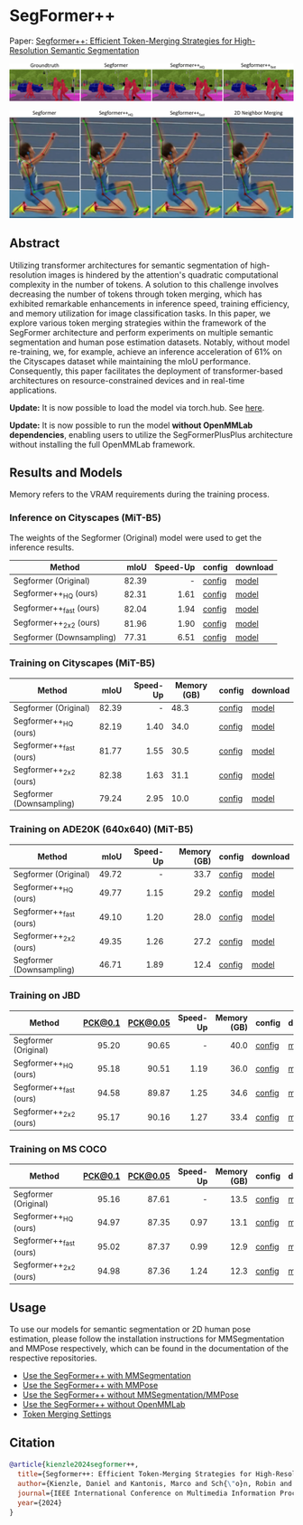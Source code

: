 # SegFormer++

Paper: [Segformer++: Efficient Token-Merging Strategies for High-Resolution Semantic Segmentation](https://arxiv.org/abs/2405.14467)

![image](docs/figures/segmentation.png)

![image](docs/figures/pose.png)

## Abstract

Utilizing transformer architectures for semantic segmentation of high-resolution images is hindered by the attention's quadratic computational complexity in the number of tokens. A solution to this challenge involves decreasing the number of tokens through token merging, which has exhibited remarkable enhancements in inference speed, training efficiency, and memory utilization for image classification tasks. In this paper, we explore various token merging strategies within the framework of the SegFormer architecture and perform experiments on multiple semantic segmentation and human pose estimation datasets. Notably, without model re-training, we, for example, achieve an inference acceleration of 61% on the Cityscapes dataset while maintaining the mIoU performance. Consequently, this paper facilitates the deployment of transformer-based architectures on resource-constrained devices and in real-time applications.

**Update:** It is now possible to load the model via torch.hub. See [here](docs/setup/torchhub_setup.md).

**Update:** It is now possible to run the model **without OpenMMLab dependencies**, enabling users to utilize the SegFormerPlusPlus architecture without installing the full OpenMMLab framework.

## Results and Models

Memory refers to the VRAM requirements during the training process.

### Inference on Cityscapes (MiT-B5)

The weights of the Segformer (Original) model were used to get the inference results.

| Method                            |  mIoU | Speed-Up | config                                                                                     | download                                                       |
|-----------------------------------|------:|---------:|--------------------------------------------------------------------------------------------|----------------------------------------------------------------|
| Segformer (Original)              | 82.39 |        - | [config](mmsegmentation/local_configs/cityscapes/B5/segformer-cityscapes-b5-default.py)    | [model](https://mediastore.rz.uni-augsburg.de/get/yzE65lzm6N/) |
| Segformer++<sub>HQ</sub> (ours)   | 82.31 |     1.61 | [config](mmsegmentation/local_configs/cityscapes/B5/segformer-cityscapes-b5-bsm-hq.py)     | [model](https://mediastore.rz.uni-augsburg.de/get/yzE65lzm6N/) |
| Segformer++<sub>fast</sub> (ours) | 82.04 |     1.94 | [config](mmsegmentation/local_configs/cityscapes/B5/segformer-cityscapes-b5-bsm-fast.py)   | [model](https://mediastore.rz.uni-augsburg.de/get/yzE65lzm6N/) |
| Segformer++<sub>2x2</sub> (ours)  | 81.96 |     1.90 | [config](mmsegmentation/local_configs/cityscapes/B5/segformer-cityscapes-b5-n2d-2x2.py)    | [model](https://mediastore.rz.uni-augsburg.de/get/yzE65lzm6N/) |
| Segformer (Downsampling)          | 77.31 |     6.51 | [config](mmsegmentation/local_configs/cityscapes/B5/segformer-cityscapes-b5-downsample.py) | [model](https://mediastore.rz.uni-augsburg.de/get/yzE65lzm6N/) |

### Training on Cityscapes (MiT-B5)

| Method                            |  mIoU | Speed-Up | Memory (GB) | config                                                                                     | download                                                        |
|-----------------------------------|------:|---------:|-------------|--------------------------------------------------------------------------------------------|-----------------------------------------------------------------|
| Segformer (Original)              | 82.39 |        - | 48.3        | [config](mmsegmentation/local_configs/cityscapes/B5/segformer-cityscapes-b5-default.py)    | [model](https://mediastore.rz.uni-augsburg.de/get/yzE65lzm6N/)  |
| Segformer++<sub>HQ</sub> (ours)   | 82.19 |     1.40 | 34.0        | [config](mmsegmentation/local_configs/cityscapes/B5/segformer-cityscapes-b5-bsm-hq.py)     | [model](https://mediastore.rz.uni-augsburg.de/get/i8fY8uXJrV/ ) |
| Segformer++<sub>fast</sub> (ours) | 81.77 |     1.55 | 30.5        | [config](mmsegmentation/local_configs/cityscapes/B5/segformer-cityscapes-b5-bsm-fast.py)   | [model](https://mediastore.rz.uni-augsburg.de/get/cmG974iAxt/ ) |
| Segformer++<sub>2x2</sub> (ours)  | 82.38 |     1.63 | 31.1        | [config](mmsegmentation/local_configs/cityscapes/B5/segformer-cityscapes-b5-n2d-2x2.py)    | [model](https://mediastore.rz.uni-augsburg.de/get/p0uMKbw531/)  |
| Segformer (Downsampling)          | 79.24 |     2.95 | 10.0        | [config](mmsegmentation/local_configs/cityscapes/B5/segformer-cityscapes-b5-downsample.py) | [model](https://mediastore.rz.uni-augsburg.de/get/73zkKSO21t/)  |

### Training on ADE20K (640x640) (MiT-B5)

| Method                            |  mIoU | Speed-Up | Memory (GB) | config                                                                                | download                                                       |
|-----------------------------------|------:|---------:|------------:|---------------------------------------------------------------------------------------|----------------------------------------------------------------|
| Segformer (Original)              | 49.72 |        - |        33.7 | [config](mmsegmentation/local_configs/ade20k/B5/segformer-ade20k640-b5-default.py)    | [model](https://mediastore.rz.uni-augsburg.de/get/nKEjUHNAfK/) |
| Segformer++<sub>HQ</sub> (ours)   | 49.77 |     1.15 |        29.2 | [config](mmsegmentation/local_configs/ade20k/B5/segformer-ade20k640-b5-bsm-hq.py)     | [model](https://mediastore.rz.uni-augsburg.de/get/Odyie8usgj/) |
| Segformer++<sub>fast</sub> (ours) | 49.10 |     1.20 |        28.0 | [config](mmsegmentation/local_configs/ade20k/B5/segformer-ade20k640-b5-bsm-fast.py)   | [model](https://mediastore.rz.uni-augsburg.de/get/K0IGkx4O2s/) |
| Segformer++<sub>2x2</sub> (ours)  | 49.35 |     1.26 |        27.2 | [config](mmsegmentation/local_configs/ade20k/B5/segformer-ade20k640-b5-n2d-2x2.py)    | [model](https://mediastore.rz.uni-augsburg.de/get/w5_Pxx4Q5C/) |
| Segformer (Downsampling)          | 46.71 |     1.89 |        12.4 | [config](mmsegmentation/local_configs/ade20k/B5/segformer-ade20k640-b5-downsample.py) | [model](https://mediastore.rz.uni-augsburg.de/get/dFVvZQL6iL/) |

### Training on JBD

| Method                            | PCK@0.1 | PCK@0.05 | Speed-Up | Memory (GB) | config                                                              | download                                                       |
|-----------------------------------|--------:|---------:|---------:|------------:|---------------------------------------------------------------------|----------------------------------------------------------------|
| Segformer (Original)              |   95.20 |    90.65 |        - |        40.0 | [config](mmpose/local_configs/jbd/B5/segformer-jump-b5-default.py)  | [model](https://mediastore.rz.uni-augsburg.de/get/psolrWXLLp/) |
| Segformer++<sub>HQ</sub> (ours)   |   95.18 |    90.51 |     1.19 |        36.0 | [config](mmpose/local_configs/jbd/B5/segformer-jump-b5-bsm-hq.py)   | [model](https://mediastore.rz.uni-augsburg.de/get/jx1eyecMLF/) |
| Segformer++<sub>fast</sub> (ours) |   94.58 |    89.87 |     1.25 |        34.6 | [config](mmpose/local_configs/jbd/B5/segformer-jump-b5-bsm-fast.py) | [model](https://mediastore.rz.uni-augsburg.de/get/K0IGkx4O2s/) |
| Segformer++<sub>2x2</sub> (ours)  |   95.17 |    90.16 |     1.27 |        33.4 | [config](mmpose/local_configs/jbd/B5/segformer-jump-b5-n2d-2x2.py)  | [model](https://mediastore.rz.uni-augsburg.de/get/HumKbSB1vI/) |

### Training on MS COCO

| Method                            | PCK@0.1 | PCK@0.05 | Speed-Up | Memory (GB) | config                                                               | download                                                       |
|-----------------------------------|--------:|---------:|---------:|------------:|----------------------------------------------------------------------|----------------------------------------------------------------|
| Segformer (Original)              |   95.16 |    87.61 |        - |        13.5 | [config](mmpose/local_configs/coco/B5/segformer-coco-b5-default.py)  | [model](https://mediastore.rz.uni-augsburg.de/get/ZOgj2NmQLy/) |
| Segformer++<sub>HQ</sub> (ours)   |   94.97 |    87.35 |     0.97 |        13.1 | [config](mmpose/local_configs/coco/B5/segformer-coco-b5-bsm-hq.py)   | [model](https://mediastore.rz.uni-augsburg.de/get/oAH5IlPxG8/) |
| Segformer++<sub>fast</sub> (ours) |   95.02 |    87.37 |     0.99 |        12.9 | [config](mmpose/local_configs/coco/B5/segformer-coco-b5-bsm-fast.py) | [model](https://mediastore.rz.uni-augsburg.de/get/3E2mMNLAAn/) |
| Segformer++<sub>2x2</sub> (ours)  |   94.98 |    87.36 |     1.24 |        12.3 | [config](mmpose/local_configs/coco/B5/segformer-coco-b5-n2d-2x2.py)  | [model](https://mediastore.rz.uni-augsburg.de/get/rzlgKC5XLc/) |

## Usage

To use our models for semantic segmentation or 2D human pose estimation, please follow the installation instructions for MMSegmentation and MMPose respectively, which can be found in the documentation of the respective repositories.

- [Use the SegFormer++ with MMSegmentation](docs/setup/mmseg_setup.md)
- [Use the SegFormer++ with MMPose](docs/setup/mmpose_setup.md)
- [Use the SegFormer++ without MMSegmentation/MMPose](docs/setup/mmeng_setup.md)
- [Use the SegFormer++ without OpenMMLab](docs/setup/noopenmmlab_setup.md)
- [Token Merging Settings](docs/run/token_merging.md)

## Citation
```bibtex
@article{kienzle2024segformer++,
  title={Segformer++: Efficient Token-Merging Strategies for High-Resolution Semantic Segmentation},
  author={Kienzle, Daniel and Kantonis, Marco and Sch{\"o}n, Robin and Lienhart, Rainer},
  journal={IEEE International Conference on Multimedia Information Processing and Retrieval (MIPR)},
  year={2024}
}
```

